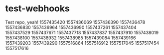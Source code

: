 # test-webhooks

Test repo, yeah!
1557435420
1557436069
1557436390
1557436478
1557436830
1557436964
1557436990
1557437261
1557437404
1557437529
1557437671
1557437718
1557437837
1557437910
1557438019
1557438100
1557438932
1557438985
1557439084
1557439166
1557439203
1557439290
1557516864
1557516912
1557517045
1557517454
1557517616
